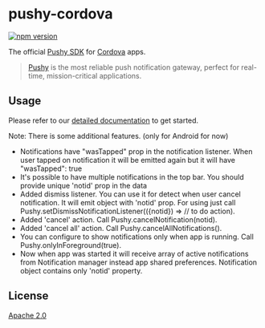 # pushy-cordova
[![npm version](https://badge.fury.io/js/pushy-cordova.svg)](https://www.npmjs.com/package/pushy-cordova)

The official [Pushy SDK](https://pushy.me/) for [Cordova](https://cordova.apache.org/) apps.

> [Pushy](https://pushy.me/) is the most reliable push notification gateway, perfect for real-time, mission-critical applications.

## Usage

Please refer to our [detailed documentation](https://pushy.me/docs/additional-platforms/cordova) to get started.

Note: There is some additional features. (only for Android for now)
- Notifications have "wasTapped" prop in the notification listener. When user tapped on notification it will be emitted again but it will have "wasTapped": true
- It's possible to have multiple notifications in the top bar. You should provide unique 'notid' prop in the data
- Added dismiss listener. You can use it for detect when user cancel notification. It will emit object with 'notid' prop. For using just call Pushy.setDismissNotificationListener(({notid}) => // to do action).
- Added 'cancel' action. Call Pushy.cancelNotification(notid).
- Added 'cancel all' action. Call Pushy.cancelAllNotifications().
- You can configure to show notifications only when app is running. Call Pushy.onlyInForeground(true).
- Now when app was started it will receive array of active notifications from Notification manager instead app shared preferences. Notification object contains only 'notid' property.

## License

[Apache 2.0](LICENSE)
